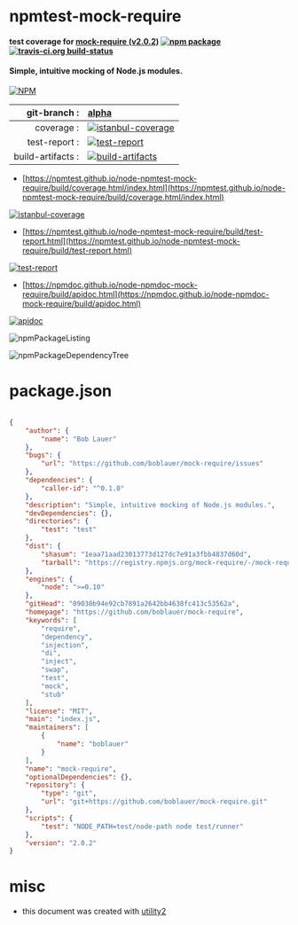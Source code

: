 # npmtest-mock-require

#### test coverage for  [mock-require (v2.0.2)](https://github.com/boblauer/mock-require)  [![npm package](https://img.shields.io/npm/v/npmtest-mock-require.svg?style=flat-square)](https://www.npmjs.org/package/npmtest-mock-require) [![travis-ci.org build-status](https://api.travis-ci.org/npmtest/node-npmtest-mock-require.svg)](https://travis-ci.org/npmtest/node-npmtest-mock-require)

#### Simple, intuitive mocking of Node.js modules.

[![NPM](https://nodei.co/npm/mock-require.png?downloads=true&downloadRank=true&stars=true)](https://www.npmjs.com/package/mock-require)

| git-branch : | [alpha](https://github.com/npmtest/node-npmtest-mock-require/tree/alpha)|
|--:|:--|
| coverage : | [![istanbul-coverage](https://npmtest.github.io/node-npmtest-mock-require/build/coverage.badge.svg)](https://npmtest.github.io/node-npmtest-mock-require/build/coverage.html/index.html)|
| test-report : | [![test-report](https://npmtest.github.io/node-npmtest-mock-require/build/test-report.badge.svg)](https://npmtest.github.io/node-npmtest-mock-require/build/test-report.html)|
| build-artifacts : | [![build-artifacts](https://npmtest.github.io/node-npmtest-mock-require/glyphicons_144_folder_open.png)](https://github.com/npmtest/node-npmtest-mock-require/tree/gh-pages/build)|

- [https://npmtest.github.io/node-npmtest-mock-require/build/coverage.html/index.html](https://npmtest.github.io/node-npmtest-mock-require/build/coverage.html/index.html)

[![istanbul-coverage](https://npmtest.github.io/node-npmtest-mock-require/build/screenCapture.buildCi.browser.%252Ftmp%252Fbuild%252Fcoverage.lib.html.png)](https://npmtest.github.io/node-npmtest-mock-require/build/coverage.html/index.html)

- [https://npmtest.github.io/node-npmtest-mock-require/build/test-report.html](https://npmtest.github.io/node-npmtest-mock-require/build/test-report.html)

[![test-report](https://npmtest.github.io/node-npmtest-mock-require/build/screenCapture.buildCi.browser.%252Ftmp%252Fbuild%252Ftest-report.html.png)](https://npmtest.github.io/node-npmtest-mock-require/build/test-report.html)

- [https://npmdoc.github.io/node-npmdoc-mock-require/build/apidoc.html](https://npmdoc.github.io/node-npmdoc-mock-require/build/apidoc.html)

[![apidoc](https://npmdoc.github.io/node-npmdoc-mock-require/build/screenCapture.buildCi.browser.%252Ftmp%252Fbuild%252Fapidoc.html.png)](https://npmdoc.github.io/node-npmdoc-mock-require/build/apidoc.html)

![npmPackageListing](https://npmtest.github.io/node-npmtest-mock-require/build/screenCapture.npmPackageListing.svg)

![npmPackageDependencyTree](https://npmtest.github.io/node-npmtest-mock-require/build/screenCapture.npmPackageDependencyTree.svg)



# package.json

```json

{
    "author": {
        "name": "Bob Lauer"
    },
    "bugs": {
        "url": "https://github.com/boblauer/mock-require/issues"
    },
    "dependencies": {
        "caller-id": "^0.1.0"
    },
    "description": "Simple, intuitive mocking of Node.js modules.",
    "devDependencies": {},
    "directories": {
        "test": "test"
    },
    "dist": {
        "shasum": "1eaa71aad23013773d127dc7e91a3fbb4837d60d",
        "tarball": "https://registry.npmjs.org/mock-require/-/mock-require-2.0.2.tgz"
    },
    "engines": {
        "node": ">=0.10"
    },
    "gitHead": "09030b94e92cb7891a2642bb4638fc413c53562a",
    "homepage": "https://github.com/boblauer/mock-require",
    "keywords": [
        "require",
        "dependency",
        "injection",
        "di",
        "inject",
        "swap",
        "test",
        "mock",
        "stub"
    ],
    "license": "MIT",
    "main": "index.js",
    "maintainers": [
        {
            "name": "boblauer"
        }
    ],
    "name": "mock-require",
    "optionalDependencies": {},
    "repository": {
        "type": "git",
        "url": "git+https://github.com/boblauer/mock-require.git"
    },
    "scripts": {
        "test": "NODE_PATH=test/node-path node test/runner"
    },
    "version": "2.0.2"
}
```



# misc
- this document was created with [utility2](https://github.com/kaizhu256/node-utility2)
